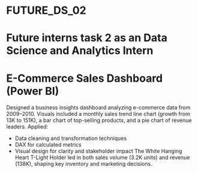 # FUTURE_DS_02
# Future interns task 2 as an Data Science and Analytics Intern

# E-Commerce Sales Dashboard (Power BI)
Designed a business insights dashboard analyzing e-commerce data from 2009–2010. Visuals included a monthly sales trend line chart (growth from 13K to 151K), a bar chart of top-selling products, and a pie chart of revenue leaders.
Applied:
- Data cleaning and transformation techniques
- DAX for calculated metrics
- Visual design for clarity and stakeholder impact
The White Hanging Heart T-Light Holder led in both sales volume (3.2K units) and revenue (138K), shaping key inventory and marketing decisions.
